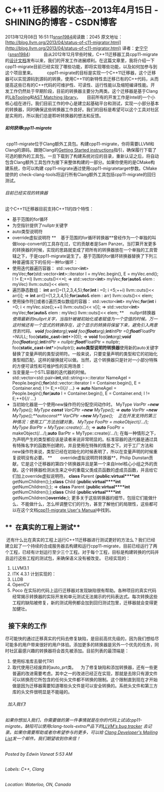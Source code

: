 # C++11 迁移器的状态--2013年4月15日 - SHINING的博客 - CSDN博客
2013年12月08日 16:51:11[snsn1984](https://me.csdn.net/snsn1984)阅读数：2045
原文地址：[http://blog.llvm.org/2013/04/status-of-c11-migrator.html](http://blog.llvm.org/2013/04/status-of-c11-migrator.html)
译者：[史宁宁](http://weibo.com/u/1899097901)（[snsn1984](http://blog.csdn.net/snsn1984)）
        自从2012年12月早些时候，C++11迁移器工具cpp11-migrate的[设计文档](http://blog.csdn.net/snsn1984/article/details/17203591)发布以来，我们的开发工作进展顺利。在这篇文章里，我将介绍一下cpp11-migrate目前已经实现了哪些功能，即将实现哪些功能，以及如何加参与到这个项目里来。
         cpp11-migrate的目标是实现一个C++11迁移器，这个迁移器可以实现源码到源码的转换，使用C++11的新特性去迁移已有的C++代码，从而提高这些已有的C++代码的可维护性、可读性、运行性能以及缩短编译性能。开发工作仍然处于早期阶段，目前的转换器主要分为两类。这个迁移器是基于Clang的[LibTooling](http://clang.llvm.org/docs/LibTooling.html)和[AST
 Matching library](http://clang.llvm.org/docs/LibASTMatchers.html)。
    目前所有的开发工作是Intel的一个小核心组在进行。我们目前工作的中心是建立起基础平台和测试，实现一小部分基本的转换器，同时确保这些转换器工作良好。我们的目标是希望可以这个工具对社区是实用的，所以我们总是聆听转换器的想法和反馈。
###### **如何获得cpp11-migrate**
 cpp11-migrate位于Clang额外工具包。构建cpp11-migrate，你将需要LLVM和Clang的源码。跟随Clang的[Getting
 Started instructions](http://clang.llvm.org/get_started.html)指引，确保履行下载了可选的额外的工具包。一旦下载到了构建系统对应的目录，重新认证之后，将自动包含Clang额外工具包作为接下来整体构建的一部分。如果你使用的是CMake构建系统，你可以构建 cpp11-migrate通过使用cpp11-migratetarget参数。CMake提供的 check-clang-tools将运行所有Clang额外工具包括cpp11-migrate的回归测试。
###### 目前已经实现的转换器
这个C++11迁移器目前支持C++11的四个特性：
- 基于范围的for循环
- 为空指针提供了nullptr关键字
- auto类型说明符
- override虚拟说明符
**    基于范围的for循环转换器**曾经作为一个单独的叫做loop-convert的工具存在过，它的贡献者是Sam
 Panzer。当打算开发更多的转换器的时候，实现的思路就变成了把所有的转换器放在一个单独的工具管辖之下，于是cpp11-migrate诞生了。基于范围的for循环转换器替换了下列三种普遍情况下的任何一种for循环：
- 使用迭代器遍历容器：
std::vector<**int**> myVec;**for**(std::vector<**int**>::iterator I = myVec.begin(),
                                E = myVec.end();
     I != E;++I)
  llvm::outs()<<*I;
⇒
std::vector<**int**> myVec;**for**(**auto**& elem : myVec)
  llvm::outs()<< elem;
- 遍历静态数组：
**int** arr[]={1,2,3,4,5};**for**(**int** i =0; i <5;++i)
  llvm::outs()<< arr[i];
⇒
**int** arr[]={1,2,3,4,5};**for**(**auto**& elem : arr)
  llvm::outs()<< elem;
- 使用操作符[]或者()遍历类似数组的容器：
std::vector<**int**> myVec;**for**(**int** i =0; i < myVec.size();++i)
  llvm::outs()<< v[i];
⇒
std::vector<**int**> myVec;**for**(**auto**& elem : myVec)
  llvm::outs()<< elem;
**     nullprt转换器**使用最新的nullprt关字，当指针被被初始化或者赋值为一个空值的时候。万一这时候还有一个显式的转换存在，这个显示的转换将保留下来，避免引入两意性到代码。
**void** foo(**int***arg);**void** foo(**float***arg);**int***IntPtr =0;**float***FloatPtr =NULL;
foo(**static_cast**<**int***>(0));
⇒
**void** foo(**int***arg);**void** foo(**float***arg);**int***IntPtr = nullptr;**float***FloatPtr = nullptr;
foo(**static_cast**<**int***>(nullptr));
**auto类型说明符转换器**使用新的auto关键字替换了变量声明的类型说明符。一般来说，只要变量声明的类型和它的初始化类型相匹配，这样的替换就可以做。当然，这个转换器只是针对一小部分特殊的方便可读性和可维护性的实用场景：
- 当变量是一个STL容器的迭代器的时候。
std::vector<std::pair<**int**,std::string>>::iterator NameAgeI = People.begin();**for**(std::vector<MyType>::iterator I = Container.begin(),
                                   E = Container.end;
     I != E;++I){// ...}
⇒
**auto** NameAgeI = People.begin();**for**(**auto** I = Container.begin(),
                                  E = Container.end;
     I != E;++I){// ...}
- 当初始化器是一个使用new操作符的分配空间动作时。
MyType *VarPtr =**new** MyType();
MyType ***const** VarCPtr =**new** MyType();
⇒
**auto** VarPtr =**new** MyType();**auto****const** VarCPtr =**new** MyType();
   正在开发支持的第三种情况：使用工厂方法创建对象。
MyType *FooPtr = makeObject<MyType>(/*...*/);
MyType *BarPtr = MyType::create(/*...*/);
⇒
**auto** FooPtr = makeObject<MyType>(/*...*/);**auto** BarPtr = MyType::create(/*...*/);
在每一种情形之下，为声明产生的类型都应该是读者来说非常明显的。标准容器的迭代器是通过具有特殊名字的函数所创建的，并且使用在特殊的情景之下。对于工厂方法和new操作符来说，类型已经在初始化的时候表明了，所以在变量声明的时候重复说明没有必要。
**       override虚拟说明符转换器**，Philip Dunstan贡献，它是这个迁移器的第四个转换器并且是第一个来自Intel核心小组之外的贡献。这个转换器检测派生来之中的重载父类成员函数的虚成员函数，并且给它们加上override虚拟说明符。
**class** Parent {**public**:**virtual****int** getNumChildren();};**class** Child {**public**:**virtual****int** getNumChildren();};
⇒
**class** Parent {**public**:**virtual****int** getNumChildren();};**class** Child {**public**:**virtual****int** getNumChildren()**override**;};
更多关于这些转换器的细节，包括它们能做什么、不能做什么，怎么样调整它们的行为，甚至了解他们的局限性，这些都可以在这个文档[cpp11-migrate
 User's Manual](http://ma.leiseshoubei.info/browse.php?u=ac0b85664a23001c0Oi8vY2xhbmcubGx2bS5vcmcvZXh0cmEvY3BwMTEtbWlncmF0ZS5odG1s&b=13)中找到。
## **  在真实的工程上测试**
 还有什么比在真实的工程上运行C++11迁移器进行测试更好的方法么？我们已经建立起了一个持续的合成服务器去构建和运行cpp11-migrate，目前已经运行了两个工程，已经有计划运行至少三个工程。对于每个工程，目标是构建转换的代码并且运行这些工程的测试包，来确保语义没有被改变。
已经实现的：
1. LLVM3.1
2. ITK 4.3.1
计划实现的：
1. LLDB
2. OpenCV
3. Poco
在实际的代码上运行迁移器对发现缺陷很有帮助。各种项目的真实代码经常揭示转换器的实际开发和单元测试无法揭示的代码表达式。每次转换这些工程的缺陷被修复，新的测试用例都会加到回归测试包里，迁移器就会变得更加健壮。
##   接下来的工作
尽可能快的通过迁移真实的代码去修复缺陷，是目前高优先级的，因为我们想给尽可能多的用户带来很好的用户体验。添加更多的转换器是另外一个优先的任务，同时社区最感兴趣的转换器将会首先被添加。目前列表的最顶端是：
1. 使用标准库去替代TR1
2. 取代使用已经废弃的auto_prt类。
   为了修复缺陷和添加转换器，还有一些更普遍的改进需要考虑。其中之一的改进已经正在实现，那就是去除只有源文件可以转换而它所包含的任何头文件都不转换的限制。这个限制直到现在才开始做是因为迁移器需要知道哪些头文件是可以安全转换的。系统头文件和第三方库的头文件很明显是不能碰的。
######   加入我们!
###### 如果你想加入我们，你需要做的第一件事情就是在你的代码上试试cpp11-migrate。缺陷可以使用clang-tools-extra产品下的[LLVM's bug tracker](http://llvm.org/bugs/) 去记录。如果你需要帮助或者你希望参与的更多，可以给 [Clang Developer's Mailing List](http://lists.cs.uiuc.edu/mailman/listinfo/cfe-dev)发一个邮件。我们期望收到你来信！
###### Posted by Edwin Vaneat 5:53 AM
###### Labels: C++, Clang
###### Location: Waterloo, ON, Canada
